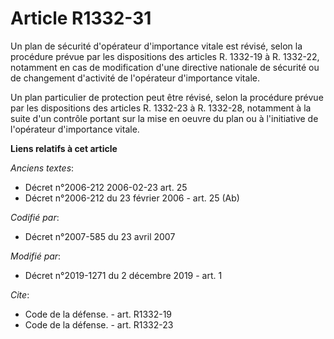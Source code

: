 # Article R1332-31

Un plan de sécurité d'opérateur d'importance vitale est révisé, selon la procédure prévue par les dispositions des articles
R. 1332-19 à R. 1332-22, notamment en cas de modification d'une directive nationale de sécurité ou de changement d'activité
de l'opérateur d'importance vitale.

Un plan particulier de protection peut être révisé, selon la procédure prévue par les dispositions des articles R. 1332-23 à
R. 1332-28, notamment à la suite d'un contrôle portant sur la mise en oeuvre du plan ou à l'initiative de l'opérateur
d'importance vitale.

**Liens relatifs à cet article**

_Anciens textes_:

  - Décret n°2006-212 2006-02-23 art. 25
  - Décret n°2006-212 du 23 février 2006 - art. 25 (Ab)

_Codifié par_:

  - Décret n°2007-585 du 23 avril 2007

_Modifié par_:

  - Décret n°2019-1271 du 2 décembre 2019 - art. 1

_Cite_:

  - Code de la défense. - art. R1332-19
  - Code de la défense. - art. R1332-23
